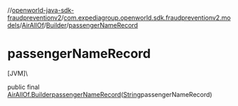 //[openworld-java-sdk-fraudpreventionv2](../../../../index.md)/[com.expediagroup.openworld.sdk.fraudpreventionv2.models](../../index.md)/[AirAllOf](../index.md)/[Builder](index.md)/[passengerNameRecord](passenger-name-record.md)

# passengerNameRecord

[JVM]\

public final [AirAllOf.Builder](index.md)[passengerNameRecord](passenger-name-record.md)([String](https://docs.oracle.com/javase/8/docs/api/java/lang/String.html)passengerNameRecord)
